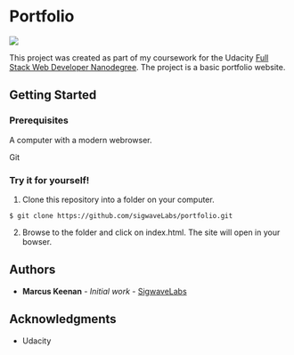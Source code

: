 # Portfolio

![](https://github.com/sigwaveLabs/portfolio/blob/master/img/screenshot/Screen%20Shot.png)


This project was created as part of my coursework for the Udacity [Full Stack Web Developer Nanodegree](https://www.udacity.com/course/full-stack-web-developer-nanodegree--nd004). The project is a basic portfolio website.


## Getting Started

### Prerequisites

A computer with a modern webrowser.

Git

### Try it for yourself!

1. Clone this repository into a folder on your computer.
```
$ git clone https://github.com/sigwaveLabs/portfolio.git
```
2. Browse to the folder and click on index.html. The site will open in your bowser.

## Authors

* **Marcus Keenan** - *Initial work* - [SigwaveLabs](https://github.com/SigwaveLabs)


## Acknowledgments

* Udacity



